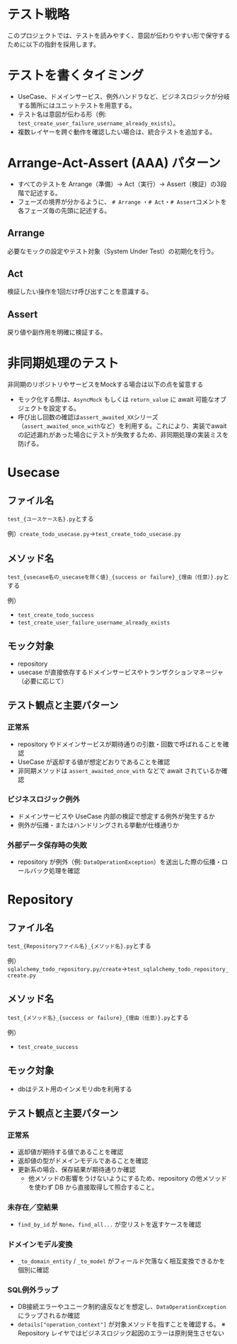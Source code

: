 # テスト戦略

このプロジェクトでは、テストを読みやすく、意図が伝わりやすい形で保守するために以下の指針を採用します。

# テストを書くタイミング
- UseCase、ドメインサービス、例外ハンドラなど、ビジネスロジックが分岐する箇所にはユニットテストを用意する。
- テスト名は意図が伝わる形（例: `test_create_user_failure_username_already_exists`）。
- 複数レイヤーを跨ぐ動作を確認したい場合は、統合テストを追加する。

# Arrange-Act-Assert (AAA) パターン
- すべてのテストを Arrange（準備）→ Act（実行）→ Assert（検証）の3段階で記述する。
- フェーズの境界が分かるように、 `# Arrange` ・`# Act`・`# Assert`コメントを各フェーズ毎の先頭に記述する。

## Arrange
必要なモックの設定やテスト対象（System Under Test）の初期化を行う。

## Act
検証したい操作を1回だけ呼び出すことを意識する。

## Assert
戻り値や副作用を明確に検証する。

# 非同期処理のテスト
非同期のリポジトリやサービスをMockする場合は以下の点を留意する
- モック化する際は、`AsyncMock` もしくは `return_value` に await 可能なオブジェクトを設定する。
- 呼び出し回数の確認は`assert_awaited_XX`シリーズ（`assert_awaited_once_with`など）を利用する。これにより、実装でawaitの記述漏れがあった場合にテストが失敗するため、非同期処理の実装ミスを防げる。

# Usecase

## ファイル名
`test_{ユースケース名}.py`とする

例）`create_todo_usecase.py`→`test_create_todo_usecase.py`


## メソッド名
`test_{usecase名の_usecaseを除く値}_{success or failure}_{理由（任意）}.py`とする

例）
- `test_create_todo_success`
- `test_create_user_failure_username_already_exists`

## モック対象
- repository
- usecase が直接依存するドメインサービスやトランザクションマネージャ（必要に応じて）

## テスト観点と主要パターン
### 正常系
- repository やドメインサービスが期待通りの引数・回数で呼ばれることを確認
- UseCase が返却する値が想定どおりであることを確認
- 非同期メソッドは `assert_awaited_once_with` などで await されているか確認

### ビジネスロジック例外
- ドメインサービスや UseCase 内部の検証で想定する例外が発生するか
- 例外が伝播・またはハンドリングされる挙動が仕様通りか

### 外部データ保存時の失敗
- repository が例外（例: `DataOperationException`）を送出した際の伝播・ロールバック処理を確認


# Repository

## ファイル名
`test_{Repositoryファイル名}_{メソッド名}.py`とする

例）`sqlalchemy_todo_repository.py/create`→`test_sqlalchemy_todo_repository_create.py`


## メソッド名
`test_{メソッド名}_{success or failure}_{理由（任意）}.py`とする

例）
- `test_create_success`

## モック対象
- dbはテスト用のインメモリdbを利用する

## テスト観点と主要パターン
### 正常系
- 返却値が期待する値であることを確認
- 返却値の型がドメインモデルであることを確認
- 更新系の場合、保存結果が期待通りか確認
  - 他メソッドの影響をうけないようにするため、repository の他メソッドを使わず DB から直接取得して照合すること。


### 未存在／空結果
-  `find_by_id` が `None`、`find_all...` が空リストを返すケースを確認


### ドメインモデル変換
- `_to_domain_entity` / `_to_model` がフィールド欠落なく相互変換できるかを個別に確認


### SQL例外ラップ
- DB接続エラーやユニーク制約違反などを想定し、`DataOperationException` にラップされるか確認
-  `details["operation_context"]` が対象メソッドを指すことを確認する。
※ Repository レイヤではビジネスロジック起因のエラーは原則発生させない
